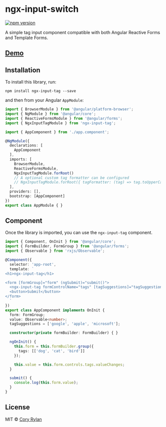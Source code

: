 # ngx-input-switch

[![npm version](https://badge.fury.io/js/ngx-input-tag.svg)](https://badge.fury.io/js/ngx-input-tag)

A simple tag input component compatible with both Angular Reactive Forms and Template Forms.

## [Demo](https://stackblitz.com/edit/angular-8qhlb4)

## Installation

To install this library, run:

`npm install ngx-input-tag --save`

and then from your Angular `AppModule`:

```typescript
import { BrowserModule } from '@angular/platform-browser';
import { NgModule } from '@angular/core';
import { ReactiveFormsModule } from '@angular/forms';
import { NgxInputTagModule } from 'ngx-input-tag';

import { AppComponent } from './app.component';

@NgModule({
  declarations: [
    AppComponent
  ],
  imports: [
    BrowserModule,
    ReactiveFormsModule,
    NgxInputTagModule.forRoot()
    // A optional custom tag formatter can be configured
    // NgxInputTagModule.forRoot({ tagFormatter: (tag) => tag.toUpperCase() })
  ],
  providers: [],
  bootstrap: [AppComponent]
})
export class AppModule { }
```

## Component

Once the library is imported, you can use the `ngx-input-tag` component.

```typescript
import { Component, OnInit } from '@angular/core';
import { FormBuilder, FormGroup } from '@angular/forms';
import { Observable } from 'rxjs/Observable';

@Component({
  selector: 'app-root',
  template: `
<h1>ngx-input-tag</h1>

<form [formGroup]="form" (ngSubmit)="submit()">
  <ngx-input-tag formControlName="tags" [tagSuggestions]="tagSuggestions"></ngx-input-tag>
  <button>Submit</button>
</form>
  `
})
export class AppComponent implements OnInit {
  form: FormGroup;
  value: Observable<number>;
  tagSuggestions = ['google', 'apple', 'microsoft'];

  constructor(private formBuilder: FormBuilder) { }

  ngOnInit() {
    this.form = this.formBuilder.group({
      tags: [['dog', 'cat', 'bird']]
    });

    this.value = this.form.controls.tags.valueChanges;
  }

  submit() {
    console.log(this.form.value);
  }
}
```

## License

MIT © [Cory Rylan](https://coryrylan.com)